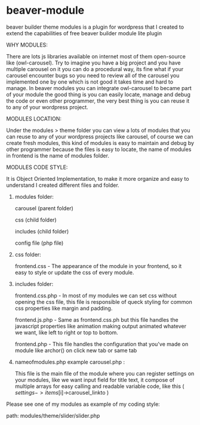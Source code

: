 # beaver-module
beaver builder theme modules is a plugin for wordpress that I created to extend the capabilities of free beaver builder module lite plugin


WHY MODULES:

There are lots js libraries available on internet most of them open-source like (owl-carousel).
Try to imagine you have a big project and you have multiple carousel on it you can do a procedural way, its fine what if your carousel encounter bugs so you need to review all of the carousel you implemented one by one which is not good it takes time and hard to manage. In beaver modules you can integrate owl-carousel to became part of your module the good thing is you can easily locate, manage and debug the code or even other programmer, the very best thing is you can reuse it to any of your wordpress project.


MODULES LOCATION:

Under the modules > theme folder you can view a lots of modules that you can reuse to any of your wordpress projects like carousel,
of course we can create fresh modules, this kind of modules is easy to maintain and debug by other programmer because the files is easy to locate, the name  of modules in frontend is the name of modules folder.


MODULES CODE STYLE:

It is Object Oriented Implementation, to make it more organize and easy to understand I created different files and folder.

1. modules folder:

    carousel (parent folder)
  
    css (child folder)
    
    includes (child folder)
    
    config file (php file)
    
2. css folder:

    frontend.css - The appearance of the module in your frontend, so it easy to style or update the css of every module.

3. includes folder:  
  
   frontend.css.php - In most of my modules we can set css without opening the css file, this file is responsible of queck styling for common css properties like margin and padding.
   
   frontend.js.php - Same as frontend.css.ph but this file handles the javascript properties like animation making output animated whatever we want, like left to right or top to bottom.
   
   frontend.php - This file handles the configuration that you've made on module like archor(<a></a>) on click new tab or same tab 

4. nameofmodules.php example carousel.php :

    This file is the main file of the module where you can register settings on your modules, like we want input field for title text, it compose of multiple arrays for easy calling and readable variable code, like this ( $settings->items[$i]->carousel_linkto )




Please see one of my modules as example of my coding style:

path:   modules/theme/slider/slider.php

